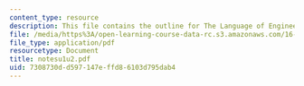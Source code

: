 ```yaml
---
content_type: resource
description: This file contains the outline for The Language of Engineering.
file: /media/https%3A/open-learning-course-data-rc.s3.amazonaws.com/16-01-unified-engineering-i-ii-iii-iv-fall-2005-spring-2006/7308730dd597147effd86103d795dab4_notesu1u2.pdf
file_type: application/pdf
resourcetype: Document
title: notesu1u2.pdf
uid: 7308730d-d597-147e-ffd8-6103d795dab4
---
```

